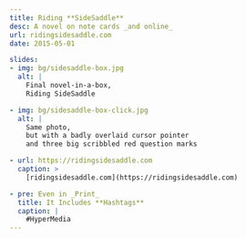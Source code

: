 ```yaml
---
title: Riding **SideSaddle**
desc: A novel on note cards _and online_
url: ridingsidesaddle.com
date: 2015-05-01

slides:
- img: bg/sidesaddle-box.jpg
  alt: |
    Final novel-in-a-box,
    Riding SideSaddle

- img: bg/sidesaddle-box-click.jpg
  alt: |
    Same photo,
    but with a badly overlaid cursor pointer
    and three big scribbled red question marks

- url: https://ridingsidesaddle.com
  caption: >
    [ridingsidesaddle.com](https://ridingsidesaddle.com)

- pre: Even in _Print_
  title: It Includes **Hashtags**
  caption: |
    #HyperMedia
---
```

